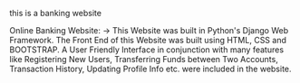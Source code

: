 this is a banking website

Online Banking Website:
-> This Website was built in Python's Django Web Framework. The Front End of this Website
was built using HTML, CSS and BOOTSTRAP.
A User Friendly Interface in conjunction with many features like Registering New Users,
Transferring Funds between Two Accounts, Transaction History, Updating Profile Info etc.
were included in the website.
